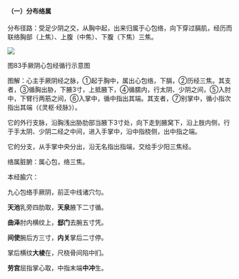 #### （一）分布络属

分布径路：受足少阴之交，从胸中起，出来归属于心包络，向下穿过膈肌，经历而联络胸部（上焦）、上腹（中焦）、下腹（下焦）三焦。

![](img/图83.jpg)

图83手厥阴心包经循行示意图

图解：心主手厥阴经之脉，①起于胸中，属出心包络，下膈，②历经三焦。其支者，③循胸出胁，下腋3寸，上抵腋下，④循臑内，行太阴、少阴之间，⑤入肘中，下臂行两筋之间，⑥入掌中，循中指出其端。其支者，⑦别掌中，循小指次指出其端（《灵枢·经脉》）。

它的外行支脉，沿胸浅出胁肋部当腋下3寸处，向下走到腋窝下，沿上肢内侧，行于手太阴、少阴二经之中间，进入手掌中，沿中指桡侧，出中指之端。

它的分支，从手掌中央分出，沿无名指出指端，交给手少阳三焦经。

络属脏腑：属心包，络三焦。

本经腧穴：

九心包络手厥阴，前正中线诸穴匀。

**天池**乳旁四肋取，**天泉**腋下二寸循。

**曲泽**肘内横纹上，**郄门**去腕五寸凭。

**间使**腕后方三寸，**内关**掌后二寸停。

掌后横纹**大棱**在，尺桡骨间陷中扪。

**劳宫**屈指掌心取，中指末端**中冲**生。
